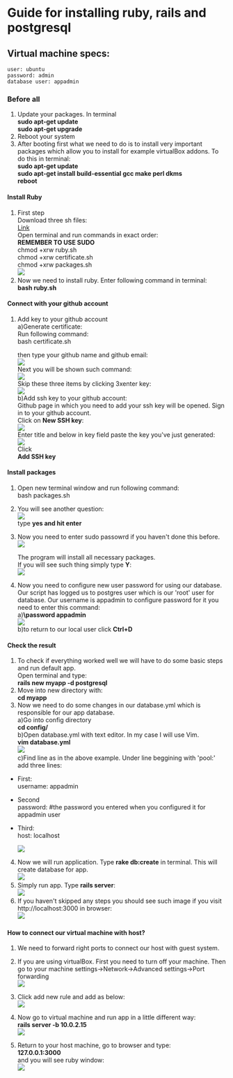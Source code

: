 # Guide for installing ruby, rails and postgresql
## Virtual machine specs:
    user: ubuntu
    password: admin
    database user: appadmin

### Before all
1. Update your packages. In terminal<br>
    **sudo apt-get update**<br>
    **sudo apt-get upgrade**<br>
2. Reboot your system<br>
3. After booting first what we need to do is to install very important packages which allow you to install for example virtualBox addons. To do this in terminal:<br>
    **sudo apt-get update**<br>
    **sudo apt-get install build-essential gcc make perl dkms**<br>
    **reboot**<br>


#### Install Ruby
1. First step<br>
    Download three sh files:<br>
    <a href="https://github.com/adinokd6/MobieAppProject/tree/main/Config%20files">Link</a><br>
    Open terminal and run commands in exact order:<br>
    **REMEMBER TO USE SUDO**<br>
    chmod +xrw ruby.sh<br>
    chmod +xrw certificate.sh<br>
    chmod +xrw packages.sh<br>
    ![](https://i.imgur.com/kXQ47vk.png)
2. Now we need to install ruby. Enter following command in terminal:<br>
    **bash ruby.sh**
#### Connect with your github account
1. Add key to your github account<br>
    a)Generate certificate:<br>
    Run following command:<br>
    bash certificate.sh<br>
    
    then type your github name and github email:<br>
    ![](https://i.imgur.com/qPOtd3z.png)<br>
    Next you will be shown such command:<br>
    ![](https://i.imgur.com/OYvGIbh.png)<br>
    Skip these three items by clicking 3xenter key:<br>
    ![](https://i.imgur.com/vr6lGOk.png)<br>
    b)Add ssh key to your github account:<br>
    Github page in which you need to add your ssh key will be opened. Sign in to your github account.<br>
    Click on **New SSH key**:<br>
    ![](https://i.imgur.com/RoJM7vG.png)<br>
    Enter title and below in key field paste the key you've just generated:<br>
    ![](https://i.imgur.com/xLNI67K.png)<br>
    Click <br>
    **Add SSH key**<br>
    
    
#### Install packages
1. Open new terminal window and run following command:<br>
    bash packages.sh<br>

2. You will see another question:<br>
 ![](https://i.imgur.com/Ti7YeuT.png)<br>
 type **yes and hit enter**<br>

3. Now you need to enter sudo passowrd if you haven't done this before.<br>
![](https://i.imgur.com/xRAxo2f.png)<br>

    The program will install all necessary packages.<br>
    If you will see such thing simply type **Y**:<br>
    ![](https://i.imgur.com/jJw6BQO.png)<br>
4. Now you need to configure new user password for using our database. Our script has logged us to postgres user which is our 'root' user for database. Our username is appadmin to configure password for it you need to enter this command:<br>
    a)**\password appadmin**<br>
    ![](https://i.imgur.com/hM8mpUN.png)<br>
    b)to return to our local user click **Ctrl+D**<br>
    

#### Check the result

1. To check if everything worked well we will have to do some basic steps and run default app.<br>
    Open terminal and type:<br>
    **rails new myapp -d postgresql**<br>
2. Move into new directory with:<br>
    **cd myapp**<br>
3. Now we need to do some changes in our database.yml which is responsible for our app database.<br>
    a)Go into config directory<br>
    **cd config/**<br>
    b)Open database.yml with text editor. In my case I will use Vim.<br>
    **vim database.yml**<br>
    ![](https://i.imgur.com/XhWcRep.png)<br>
    c)Find line as in the above example. Under line beggining with 'pool:' add three lines:<br>
* First:<br>
    username: appadmin<br>
* Second<br>
    password: #the password you entered when you configured it for appadmin user<br>
* Third:<br>
    host: localhost<br>

    ![](https://i.imgur.com/wfAsiQy.png)<br>
    
4. Now we will run application. Type **rake db:create** in terminal. This will create database for app.<br>
    ![](https://i.imgur.com/uo3Ildv.png)<br>
5. Simply run app. Type **rails server**:<br>
    ![](https://i.imgur.com/P2t3TsN.png)<br>
6. If you haven't skipped any steps you should see such image if you visit http://localhost:3000 in browser:<br>
    ![](https://i.imgur.com/gpjgvm8.png)<br>
    
#### How to connect our virtual machine with host?<br>

1. We need to forward right ports to connect our host with guest system.<br>
2. If you are using virtualBox. First you need to turn off your machine. Then go to your machine settings->Network->Advanced settings->Port forwarding<br>
    ![](https://i.imgur.com/mm5x9Kr.png)<br>
3. Click add new rule and add as below:<br>
    ![](https://i.imgur.com/PpK2sCf.png)<br>

4. Now go to virtual machine and run app in a little different way:<br>
    **rails server -b 10.0.2.15**<br>
    ![](https://i.imgur.com/7qxIP8H.png)<br>
5. Return to your host machine, go to browser and type:<br>
    **127.0.0.1:3000**<br>
    and you will see ruby window:<br>
    ![](https://i.imgur.com/aLTPRZX.png)<br>

 






    


    



    


    
